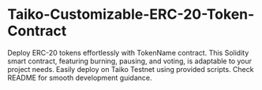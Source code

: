 # Taiko-Customizable-ERC-20-Token-Contract
Deploy ERC-20 tokens effortlessly with TokenName contract. This Solidity smart contract, featuring burning, pausing, and voting, is adaptable to your project needs. Easily deploy on Taiko Testnet using provided scripts. Check README for smooth development guidance.
